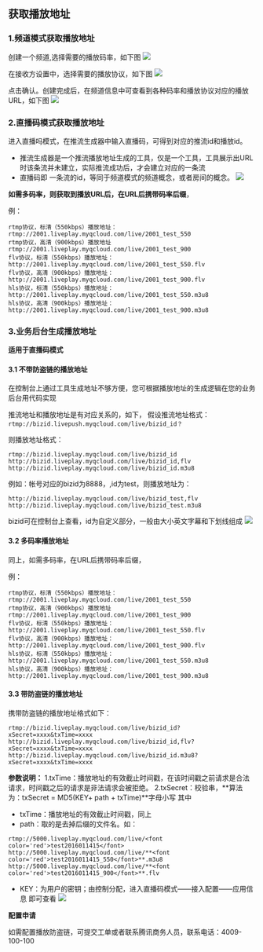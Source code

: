 
## 获取播放地址

### 1.频道模式获取播放地址

创建一个频道,选择需要的播放码率，如下图
![](https://mc.qcloudimg.com/static/img/9ce69e0956fa742c04fea9398a9a9988/1233.png)


在接收方设置中，选择需要的播放协议，如下图
![](https://mc.qcloudimg.com/static/img/c86206664ad3289911b276d1a9686e82/123.png)


点击确认。创建完成后，在频道信息中可查看到各种码率和播放协议对应的播放URL，如下图
![](https://mc.qcloudimg.com/static/img/afecc7c3963e083c27fba7748b718651/12334.png)


### 2.直播码模式获取播放地址
进入直播吗模式，在推流生成器中输入直播码，可得到对应的推流id和播放id。
* 推流生成器是一个推流播放地址生成的工具，仅是一个工具，工具展示出URL时该条流并未建立，实际推流成功后，才会建立对应的一条流
* 直播码即 一条流的id，等同于频道模式的频道概念，或者房间的概念。
![](https://mc.qcloudimg.com/static/img/de6150ff5a0f8c766ddbd64f72edd9bb/133.png)

**如需多码率，则获取到播放URL后，在URL后携带码率后缀**，

例：

```
rtmp协议，标清（550kbps）播放地址： 	rtmp://2001.liveplay.myqcloud.com/live/2001_test_550
rtmp协议，高清（900kbps）播放地址rtmp://2001.liveplay.myqcloud.com/live/2001_test_900
flv协议，标清（550kbps）播放地址： http://2001.liveplay.myqcloud.com/live/2001_test_550.flv
flv协议，高清（900kbps）播放地址：http://2001.liveplay.myqcloud.com/live/2001_test_900.flv
hls协议，标清（550kbps）播放地址： http://2001.liveplay.myqcloud.com/live/2001_test_550.m3u8
hls协议，高清（900kbps）播放地址：http://2001.liveplay.myqcloud.com/live/2001_test_900.m3u8

```

### 3.业务后台生成播放地址
**适用于直播码模式**

#### 3.1 不带防盗链的播放地址
在控制台上通过工具生成地址不够方便，您可根据播放地址的生成逻辑在您的业务后台用代码实现

推流地址和播放地址是有对应关系的，如下，
假设推流地址格式：
`rtmp://bizid.livepush.myqcloud.com/live/bizid_id？`

则播放地址格式：
```
rtmp://bizid.liveplay.myqcloud.com/live/bizid_id
http://bizid.liveplay.myqcloud.com/live/bizid_id,flv
http://bizid.liveplay.myqcloud.com/live/bizid_id.m3u8
```

例如：帐号对应的bizid为8888，,id为test，则播放地址为：
```rtmp://bizid.liveplay.myqcloud.com/live/bizid_test
http://bizid.liveplay.myqcloud.com/live/bizid_test,flv
http://bizid.liveplay.myqcloud.com/live/bizid_test.m3u8
```

bizid可在控制台上查看，id为自定义部分，一般由大小英文字幕和下划线组成
![](https://mc.qcloudimg.com/static/img/f70a09344a89e7c1c4491b1cf6a567f9/132.png)

#### 3.2 多码率播放地址

同上，如需多码率，在URL后携带码率后缀，

例：
```
rtmp协议，标清（550kbps）播放地址： 	rtmp://2001.liveplay.myqcloud.com/live/2001_test_550
rtmp协议，高清（900kbps）播放地址rtmp://2001.liveplay.myqcloud.com/live/2001_test_900
flv协议，标清（550kbps）播放地址： http://2001.liveplay.myqcloud.com/live/2001_test_550.flv
flv协议，高清（900kbps）播放地址：http://2001.liveplay.myqcloud.com/live/2001_test_900.flv
hls协议，标清（550kbps）播放地址： http://2001.liveplay.myqcloud.com/live/2001_test_550.m3u8
hls协议，高清（900kbps）播放地址：http://2001.liveplay.myqcloud.com/live/2001_test_900.m3u8
```

#### 3.3 带防盗链的播放地址
 
 携带防盗链的播放地址格式如下：
 ```
rtmp://bizid.liveplay.myqcloud.com/live/bizid_id?xSecret=xxxx&txTime=xxxx
http://bizid.liveplay.myqcloud.com/live/bizid_id,flv?xSecret=xxxx&txTime=xxxx
http://bizid.liveplay.myqcloud.com/live/bizid_id.m3u8?xSecret=xxxx&txTime=xxxx
```
**参数说明：**
1.txTime：播放地址的有效截止时间戳，在该时间戳之前请求是合法请求，时间戳之后的请求是非法请求会被拒绝。
2.txSecret：校验串，**算法为：txSecret = MD5(KEY+ path + txTime)**字母小写
其中
* txTime：播放地址的有效截止时间戳，同上
* path：取的是去掉后缀的文件名。如：
```
rtmp://5000.liveplay.myqcloud.com/live/<font color='red'>test2016011415</font>
http://5000.liveplay.myqcloud.com/live/**<font color='red'>test2016011415_550</font>**.m3u8
http://5000.liveplay.myqcloud.com/live/**<font color='red'>test2016011415_900</font>**.flv   
```
* KEY：为用户的密钥；由控制分配，进入直播码模式——接入配置——应用信息 即可查看
![](https://mc.qcloudimg.com/static/img/f96379d3803342bb5e4d4465c23d1c7a/12.png)

**配置申请**

如需配置播放防盗链，可提交工单或者联系腾讯商务人员，联系电话：4009-100-100
